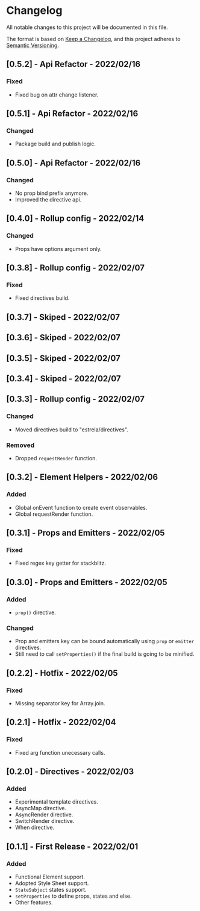 # Changelog
All notable changes to this project will be documented in this file.

The format is based on [Keep a Changelog](https://keepachangelog.com/en/1.0.0/),
and this project adheres to [Semantic Versioning](https://semver.org/spec/v2.0.0.html).

## [0.5.2] - Api Refactor - 2022/02/16
### Fixed
- Fixed bug on attr change listener.

## [0.5.1] - Api Refactor - 2022/02/16
### Changed
- Package build and publish logic.

## [0.5.0] - Api Refactor - 2022/02/16
### Changed
- No prop bind prefix anymore.
- Improved the directive api.

## [0.4.0] - Rollup config - 2022/02/14
### Changed
- Props have options argument only.

## [0.3.8] - Rollup config - 2022/02/07
### Fixed
- Fixed directives build.

## [0.3.7] - Skiped - 2022/02/07

## [0.3.6] - Skiped - 2022/02/07

## [0.3.5] - Skiped - 2022/02/07

## [0.3.4] - Skiped - 2022/02/07

## [0.3.3] - Rollup config - 2022/02/07
### Changed
- Moved directives build to "estrela/directives".

### Removed
- Dropped `requestRender` function.

## [0.3.2] - Element Helpers - 2022/02/06
### Added
- Global onEvent function to create event observables.
- Global requestRender function.

## [0.3.1] - Props and Emitters - 2022/02/05
### Fixed
- Fixed regex key getter for stackblitz.

## [0.3.0] - Props and Emitters - 2022/02/05
### Added
- `prop()` directive.

### Changed
- Prop and emitters key can be bound automatically using `prop` or `emitter` directives.
- Still need to call `setProperties()` if the final build is going to be minified.

## [0.2.2] - Hotfix - 2022/02/05
### Fixed
- Missing separator key for Array.join.

## [0.2.1] - Hotfix - 2022/02/04
### Fixed
- Fixed arg function unecessary calls.

## [0.2.0] - Directives - 2022/02/03
### Added
- Experimental template directives.
- AsyncMap directive.
- AsyncRender directive.
- SwitchRender directive.
- When directive.

## [0.1.1] - First Release - 2022/02/01
### Added
- Functional Element support.
- Adopted Style Sheet support.
- `StateSubject` states support.
- `setProperties` to define props, states and else.
- Other features.
